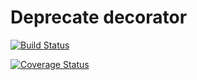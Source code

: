 # Deprecate decorator

[![Build Status](https://travis-ci.org/AndreaCrotti/depr.png)](https://travis-ci.org/AndreaCrotti/annotate-types)

[![Coverage Status](https://coveralls.io/repos/github/AndreaCrotti/depr/badge.svg?branch=master)](https://coveralls.io/github/AndreaCrotti/annotate-types?branch=master)
